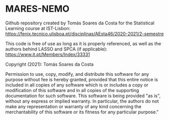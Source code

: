 # MARES-NEMO


Github repository created by Tomás Soares da Costa for the Statistical Learning course at IST-Lisbon: https://fenix.tecnico.ulisboa.pt/disciplinas/AEsta46/2020-2021/2-semestre

This code is free of use as long as it is properly referenced, as well as the authors behind LASSO and SPCA (if applicable): https://www.it.pt/Members/Index/33331

Copyright (2021): Tomás Soares da Costa

Permission to use, copy, modify, and distribute this software for
any purpose without fee is hereby granted, provided that this entire
notice is included in all copies of any software which is or includes
a copy or modification of this software and in all copies of the
supporting documentation for such software.
This software is being provided "as is", without any express or
implied warranty.  In particular, the authors do not make any
representation or warranty of any kind concerning the merchantability
of this software or its fitness for any particular purpose."
